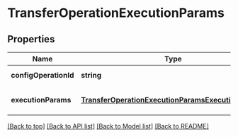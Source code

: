 # TransferOperationExecutionParams

## Properties

|Name | Type | Description | Notes|
|------------ | ------------- | ------------- | -------------|
|**configOperationId** | **string** |  | [default to undefined]|
|**executionParams** | [**TransferOperationExecutionParamsExecutionParams**](TransferOperationExecutionParamsExecutionParams.md) |  | [optional] [default to undefined]|




[[Back to top]](#) [[Back to API list]](../../README.md#documentation-for-api-endpoints) [[Back to Model list]](../../README.md#documentation-for-models) [[Back to README]](../../README.md)
